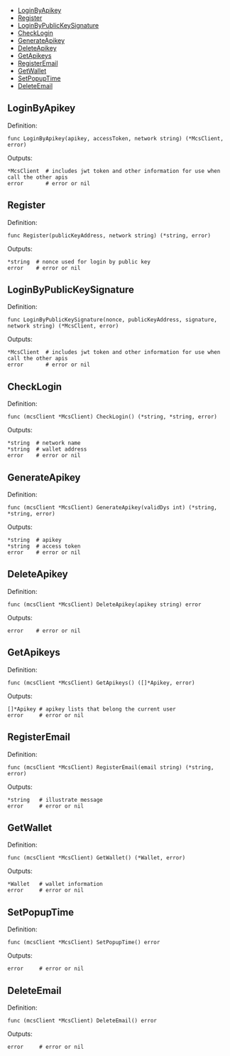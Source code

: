 * [LoginByApikey](#LoginByApikey)
* [Register](#Register)
* [LoginByPublicKeySignature](#LoginByPublicKeySignature)
* [CheckLogin](#CheckLogin)
* [GenerateApikey](#GenerateApikey)
* [DeleteApikey](#DeleteApikey)
* [GetApikeys](#GetApikeys)
* [RegisterEmail](#RegisterEmail)
* [GetWallet](#GetWallet)
* [SetPopupTime](#SetPopupTime)
* [DeleteEmail](#DeleteEmail)


## LoginByApikey

Definition:

```shell
func LoginByApikey(apikey, accessToken, network string) (*McsClient, error)
```

Outputs:

```shell
*McsClient  # includes jwt token and other information for use when call the other apis
error       # error or nil
```

## Register

Definition:

```shell
func Register(publicKeyAddress, network string) (*string, error)
```

Outputs:

```shell
*string  # nonce used for login by public key
error    # error or nil
```


## LoginByPublicKeySignature

Definition:

```shell
func LoginByPublicKeySignature(nonce, publicKeyAddress, signature, network string) (*McsClient, error)
```

Outputs:

```shell
*McsClient  # includes jwt token and other information for use when call the other apis
error       # error or nil
```

## CheckLogin

Definition:

```shell
func (mcsClient *McsClient) CheckLogin() (*string, *string, error)
```

Outputs:

```shell
*string  # network name
*string  # wallet address
error    # error or nil
```

## GenerateApikey

Definition:

```shell
func (mcsClient *McsClient) GenerateApikey(validDys int) (*string, *string, error)
```

Outputs:

```shell
*string  # apikey
*string  # access token
error    # error or nil
```

## DeleteApikey

Definition:

```shell
func (mcsClient *McsClient) DeleteApikey(apikey string) error
```

Outputs:

```shell
error    # error or nil
```

## GetApikeys

Definition:

```shell
func (mcsClient *McsClient) GetApikeys() ([]*Apikey, error)
```

Outputs:

```shell
[]*Apikey # apikey lists that belong the current user
error     # error or nil
```

## RegisterEmail

Definition:

```shell
func (mcsClient *McsClient) RegisterEmail(email string) (*string, error)
```

Outputs:

```shell
*string   # illustrate message
error     # error or nil
```

## GetWallet

Definition:

```shell
func (mcsClient *McsClient) GetWallet() (*Wallet, error)
```

Outputs:

```shell
*Wallet   # wallet information
error     # error or nil
```

## SetPopupTime

Definition:

```shell
func (mcsClient *McsClient) SetPopupTime() error
```

Outputs:

```shell
error     # error or nil
```

## DeleteEmail

Definition:

```shell
func (mcsClient *McsClient) DeleteEmail() error
```

Outputs:

```shell
error     # error or nil
```

